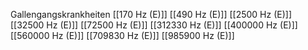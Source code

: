 Gallengangskrankheiten
[[170 Hz (E)]]
[[490 Hz (E)]]
[[2500 Hz (E)]]
[[32500 Hz (E)]]
[[72500 Hz (E)]]
[[312330 Hz (E)]]
[[400000 Hz (E)]]
[[560000 Hz (E)]]
[[709830 Hz (E)]]
[[985900 Hz (E)]]
